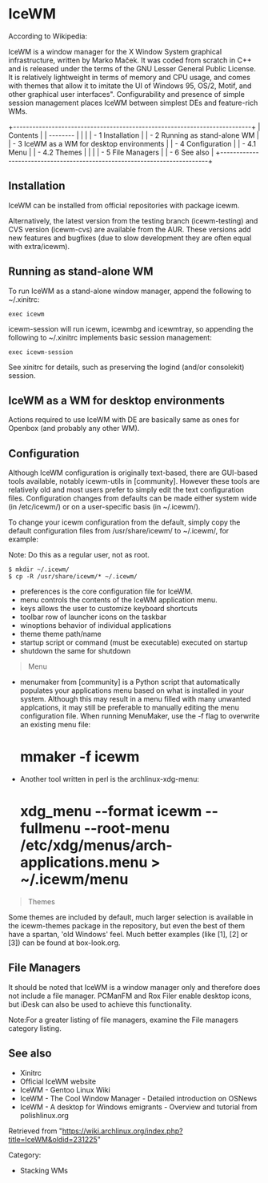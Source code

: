IceWM
=====

According to Wikipedia:

IceWM is a window manager for the X Window System graphical
infrastructure, written by Marko Maček. It was coded from scratch in C++
and is released under the terms of the GNU Lesser General Public
License. It is relatively lightweight in terms of memory and CPU usage,
and comes with themes that allow it to imitate the UI of Windows 95,
OS/2, Motif, and other graphical user interfaces". Configurability and
presence of simple session management places IceWM between simplest DEs
and feature-rich WMs.

+--------------------------------------------------------------------------+
| Contents                                                                 |
| --------                                                                 |
|                                                                          |
| -   1 Installation                                                       |
| -   2 Running as stand-alone WM                                          |
| -   3 IceWM as a WM for desktop environments                             |
| -   4 Configuration                                                      |
|     -   4.1 Menu                                                         |
|     -   4.2 Themes                                                       |
|                                                                          |
| -   5 File Managers                                                      |
| -   6 See also                                                           |
+--------------------------------------------------------------------------+

Installation
------------

IceWM can be installed from official repositories with package icewm.

Alternatively, the latest version from the testing branch
(icewm-testing) and CVS version (icewm-cvs) are available from the AUR.
These versions add new features and bugfixes (due to slow development
they are often equal with extra/icewm).

Running as stand-alone WM
-------------------------

To run IceWM as a stand-alone window manager, append the following to
~/.xinitrc:

    exec icewm

icewm-session will run icewm, icewmbg and icewmtray, so appending the
following to ~/.xinitrc implements basic session management:

    exec icewm-session

See xinitrc for details, such as preserving the logind (and/or
consolekit) session.

IceWM as a WM for desktop environments
--------------------------------------

Actions required to use IceWM with DE are basically same as ones for
Openbox (and probably any other WM).

Configuration
-------------

Although IceWM configuration is originally text-based, there are
GUI-based tools available, notably icewm-utils in [community]. However
these tools are relatively old and most users prefer to simply edit the
text configuration files. Configuration changes from defaults can be
made either system wide (in /etc/icewm/) or on a user-specific basis (in
~/.icewm/).

To change your icewm configuration from the default, simply copy the
default configuration files from /usr/share/icewm/ to ~/.icewm/, for
example:

Note: Do this as a regular user, not as root.

    $ mkdir ~/.icewm/
    $ cp -R /usr/share/icewm/* ~/.icewm/

-   preferences is the core configuration file for IceWM.
-   menu controls the contents of the IceWM application menu.
-   keys allows the user to customize keyboard shortcuts
-   toolbar row of launcher icons on the taskbar
-   winoptions behavior of individual applications
-   theme theme path/name
-   startup script or command (must be executable) executed on startup
-   shutdown the same for shutdown

> Menu

-   menumaker from [community] is a Python script that automatically
    populates your applications menu based on what is installed in your
    system. Although this may result in a menu filled with many unwanted
    applcations, it may still be preferable to manually editing the menu
    configuration file. When running MenuMaker, use the -f flag to
    overwrite an existing menu file:

    # mmaker -f icewm

-   Another tool written in perl is the archlinux-xdg-menu:

    # xdg_menu --format icewm --fullmenu --root-menu /etc/xdg/menus/arch-applications.menu > ~/.icewm/menu

> Themes

Some themes are included by default, much larger selection is available
in the icewm-themes package in the repository, but even the best of them
have a spartan, 'old Windows' feel. Much better examples (like [1], [2]
or [3]) can be found at box-look.org.

File Managers
-------------

It should be noted that IceWM is a window manager only and therefore
does not include a file manager. PCManFM and Rox Filer enable desktop
icons, but iDesk can also be used to achieve this functionality.

Note:For a greater listing of file managers, examine the File managers
category listing.

See also
--------

-   Xinitrc
-   Official IceWM website
-   IceWM - Gentoo Linux Wiki
-   IceWM - The Cool Window Manager - Detailed introduction on OSNews
-   IceWM - A desktop for Windows emigrants - Overview and tutorial from
    polishlinux.org

Retrieved from
"https://wiki.archlinux.org/index.php?title=IceWM&oldid=231225"

Category:

-   Stacking WMs
